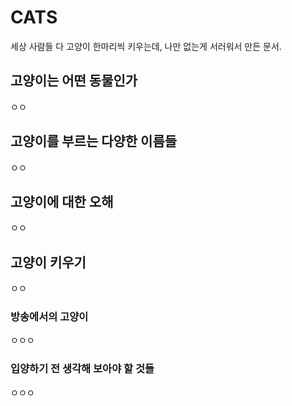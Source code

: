 # CATS
세상 사람들 다 고양이 한마리씩 키우는데, 나만 없는게 서러워서 만든 문서.



## 고양이는 어떤 동물인가

ㅇㅇ



## 고양이를 부르는 다양한 이름들

ㅇㅇ



## 고양이에 대한 오해

ㅇㅇ



## 고양이 키우기

ㅇㅇ

### 방송에서의 고양이

ㅇㅇㅇ

### 입양하기 전 생각해 보아야 할 것들

ㅇㅇㅇ